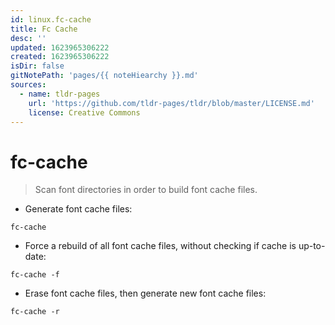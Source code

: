 ```yaml
---
id: linux.fc-cache
title: Fc Cache
desc: ''
updated: 1623965306222
created: 1623965306222
isDir: false
gitNotePath: 'pages/{{ noteHiearchy }}.md'
sources:
  - name: tldr-pages
    url: 'https://github.com/tldr-pages/tldr/blob/master/LICENSE.md'
    license: Creative Commons
---
```

# fc-cache

> Scan font directories in order to build font cache files.

- Generate font cache files:

`fc-cache`

- Force a rebuild of all font cache files, without checking if cache is up-to-date:

`fc-cache -f`

- Erase font cache files, then generate new font cache files:

`fc-cache -r`

